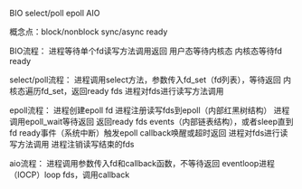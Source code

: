 BIO select/poll epoll AIO

概念点：block/nonblock sync/async ready

BIO流程：
进程等待单个fd读写方法调用返回
用户态等待内核态
内核态等待fd ready

select/poll流程：
进程调用select方法，参数传入fd_set（fd列表），等待返回
内核态遍历fd_set，返回ready fds
进程对fds进行读写方法调用

epoll流程：
进程创建epoll fd
进程注册读写fds到epoll（内部红黑树结构）
进程调用epoll_wait等待返回
返回ready fds events（内部链表结构），或者sleep直到fd ready事件（系统中断）触发epoll callback唤醒或超时返回
进程对fds进行读写方法调用
进程注销读写结束的fds

aio流程：
进程调用参数传入fd和callback函数，不等待返回
eventloop进程（IOCP）loop fds，调用callback
